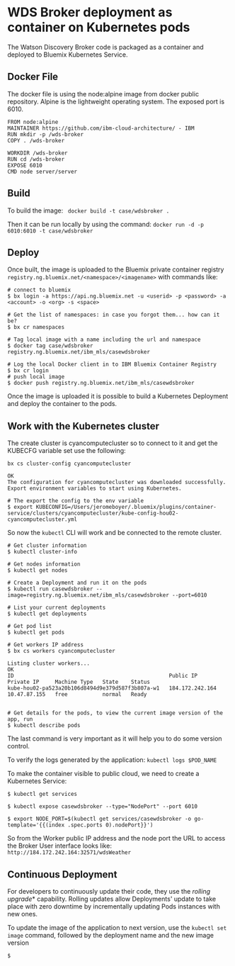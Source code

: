 # WDS Broker deployment as container on Kubernetes pods

The Watson Discovery Broker code is packaged as a container and deployed to Bluemix Kubernetes Service.

## Docker File
The docker file is using the node:alpine image from docker public repository. Alpine is the lightweight operating system. The exposed port is 6010.
```
FROM node:alpine
MAINTAINER https://github.com/ibm-cloud-architecture/ - IBM
RUN mkdir -p /wds-broker
COPY . /wds-broker

WORKDIR /wds-broker
RUN cd /wds-broker
EXPOSE 6010
CMD node server/server
```

## Build
To build the image:
` docker build -t case/wdsbroker .`

Then it can be run locally by using the command:
`docker run -d -p 6010:6010 -t case/wdsbroker`

## Deploy
Once built, the image is uploaded to the Bluemix private container registry `registry.ng.bluemix.net/<namespace>/<imagename>`  with commands like:

```
# connect to bluemix
$ bx login -a https://api.ng.bluemix.net -u <userid> -p <password> -a <account> -o <org> -s <space>

# Get the list of namespaces: in case you forgot them... how can it be?
$ bx cr namespaces

# Tag local image with a name including the url and namespace
$ docker tag case/wdsbroker  registry.ng.bluemix.net/ibm_mls/casewdsbroker

# Log the local Docker client in to IBM Bluemix Container Registry
$ bx cr login
# push local image
$ docker push registry.ng.bluemix.net/ibm_mls/casewdsbroker
```
Once the image is uploaded it is possible to build a Kubernetes Deployment and deploy the container to the pods.

## Work with the Kubernetes cluster

The create cluster is cyancomputecluster so to connect to it and get the KUBECFG variable set use the following:
```shell
bx cs cluster-config cyancomputecluster

OK
The configuration for cyancomputecluster was downloaded successfully. Export environment variables to start using Kubernetes.

# The export the config to the env variable
$ export KUBECONFIG=/Users/jeromeboyer/.bluemix/plugins/container-service/clusters/cyancomputecluster/kube-config-hou02-cyancomputecluster.yml

```

So now the `kubectl` CLI will work and be connected to the remote cluster.

```
# Get cluster information
$ kubectl cluster-info

# Get nodes information
$ kubectl get nodes

# Create a Deployment and run it on the pods
$ kubectl run casewdsbroker --image=registry.ng.bluemix.net/ibm_mls/casewdsbroker --port=6010

# List your current deployments
$ kubectl get deployments

# Get pod list
$ kubectl get pods

# Get workers IP address
$ bx cs workers cyancomputecluster

Listing cluster workers...
OK
ID                                                 Public IP         Private IP     Machine Type   State    Status   
kube-hou02-pa523a20b106d8494d9e379d587f3b807a-w1   184.172.242.164   10.47.87.155   free           normal   Ready  


# Get details for the pods, to view the current image version of the app, run
$ kubectl describe pods
```
The last command is very important as it will help you to do some version control.


To verify the logs generated by the application:
`kubectl logs $POD_NAME`

To make the container visible to public cloud, we need to create a Kubernetes Service:
```
$ kubectl get services

$ kubectl expose casewdsbroker --type="NodePort" --port 6010

$ export NODE_PORT=$(kubectl get services/casewdsbroker -o go-template='{{(index .spec.ports 0).nodePort}}')

```
So from the Worker public IP address and the node port the URL to access the Broker User interface looks like: `http://184.172.242.164:32571/wdsWeather`


## Continuous Deployment
For developers to continuously update their code, they use the *rolling upgrade** capability. Rolling updates allow Deployments' update to take place with zero downtime by incrementally updating Pods instances with new ones.

To update the image of the application to next version, use the `kubectl set image` command, followed by the deployment name and the new image version
```
$
```
